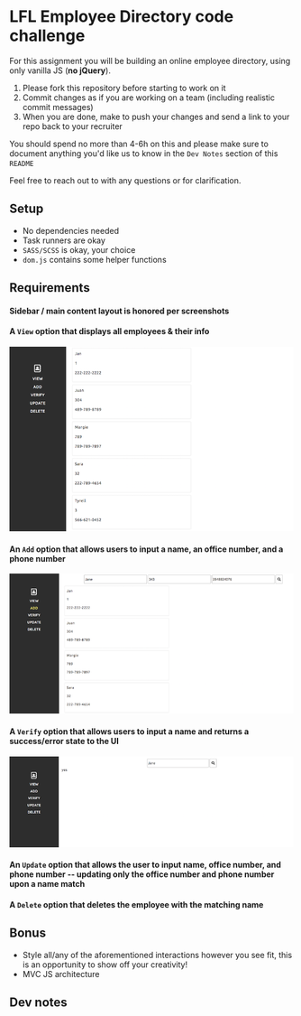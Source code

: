 # LFL Employee Directory code challenge

For this assignment you will be building an online employee directory, using only vanilla JS (**no jQuery**).

1. Please fork this repository before starting to work on it
2. Commit changes as if you are working on a team (including realistic commit messages)
3. When you are done, make to push your changes and send a link to your repo back to your recruiter

You should spend no more than 4-6h on this and please make sure to document anything you'd like us to know in the `Dev Notes` section of this `README`

Feel free to reach out to with any questions or for clarification.

## Setup
- No dependencies needed
- Task runners are okay
- `SASS/SCSS` is okay, your choice
- `dom.js` contains some helper functions

## Requirements
#### Sidebar / main content layout is honored per screenshots

#### A `View` option that displays all employees & their info

![view](images/print.png)

#### An `Add` option that allows users to input a name, an office number, and a phone number

![add](images/add.png)

#### A `Verify` option that allows users to input a name and returns a success/error state to the UI

![verify](images/verify.png)

#### An `Update` option that allows the user to input name, office number, and phone number -- updating only the office number and phone number upon a name match

#### A `Delete` option that deletes the employee with the matching name

## Bonus
- Style all/any of the aforementioned interactions however you see fit, this is an opportunity to show off your creativity!
- MVC JS architecture

## Dev notes
